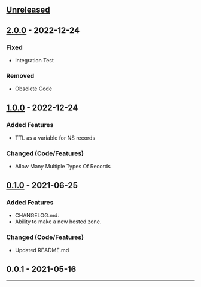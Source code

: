 ## [Unreleased]

## [2.0.0] - 2022-12-24

### Fixed

- Integration Test


### Removed

- Obsolete Code


## [1.0.0] - 2022-12-24

### Added Features

- TTL as a variable for NS records


### Changed (Code/Features)

- Allow Many Multiple Types Of Records


## [0.1.0] - 2021-06-25

### Added Features

- CHANGELOG.md.
- Ability to make a new hosted zone.


### Changed (Code/Features)

- Updated README.md


## 0.0.1 - 2021-05-16


---

[Unreleased]: https://github.com/kohirens/aws-tf-route53-record/compare/2.0.0...HEAD
[2.0.0]: https://github.com/kohirens/aws-tf-route53-record/compare/1.0.0...2.0.0
[1.0.0]: https://github.com/kohirens/aws-tf-route53-record/compare/0.1.0...1.0.0
[0.1.0]: https://github.com/kohirens/aws-tf-route53-record/compare/0.0.1...0.1.0
